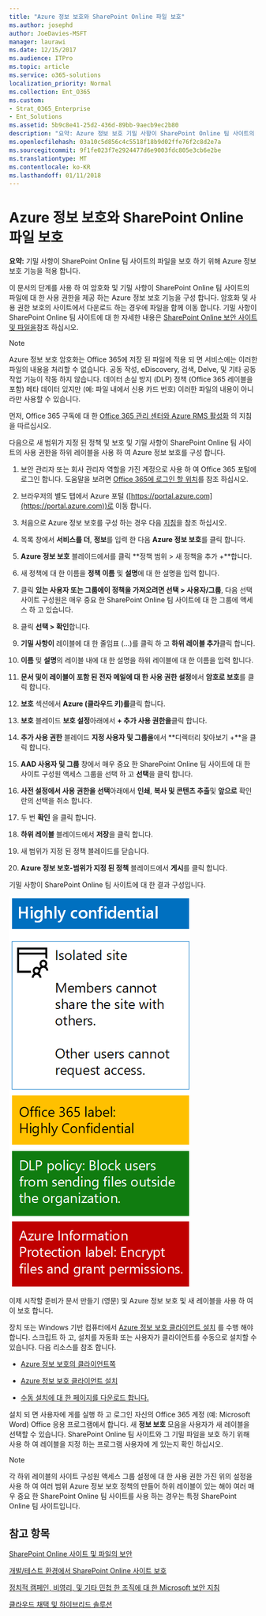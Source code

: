 ```yaml
---
title: "Azure 정보 보호와 SharePoint Online 파일 보호"
ms.author: josephd
author: JoeDavies-MSFT
manager: laurawi
ms.date: 12/15/2017
ms.audience: ITPro
ms.topic: article
ms.service: o365-solutions
localization_priority: Normal
ms.collection: Ent_O365
ms.custom:
- Strat_O365_Enterprise
- Ent_Solutions
ms.assetid: 5b9c8e41-25d2-436d-89bb-9aecb9ec2b80
description: "요약: Azure 정보 보호 기밀 사항이 SharePoint Online 팀 사이트의 파일을 보호 하기 위해 적용 됩니다."
ms.openlocfilehash: 03a10c5d856c4c5518f18b9d02ffe76f2c8d2e7a
ms.sourcegitcommit: 9f1fe023f7e2924477d6e9003fdc805e3cb6e2be
ms.translationtype: MT
ms.contentlocale: ko-KR
ms.lasthandoff: 01/11/2018
---
```

# <a name="protect-sharepoint-online-files-with-azure-information-protection"></a>Azure 정보 보호와 SharePoint Online 파일 보호

 **요약:** 기밀 사항이 SharePoint Online 팀 사이트의 파일을 보호 하기 위해 Azure 정보 보호 기능을 적용 합니다.
  
이 문서의 단계를 사용 하 여 암호화 및 기밀 사항이 SharePoint Online 팀 사이트의 파일에 대 한 사용 권한을 제공 하는 Azure 정보 보호 기능을 구성 합니다. 암호화 및 사용 권한 보호의 사이트에서 다운로드 하는 경우에 파일을 함께 이동 합니다. 기밀 사항이 SharePoint Online 팀 사이트에 대 한 자세한 내용은 [SharePoint Online 보안 사이트 및 파일을](secure-sharepoint-online-sites-and-files.md)참조 하십시오.
  
> [!NOTE]
> Azure 정보 보호 암호화는 Office 365에 저장 된 파일에 적용 되 면 서비스에는 이러한 파일의 내용을 처리할 수 없습니다. 공동 작성, eDiscovery, 검색, Delve, 및 기타 공동 작업 기능이 작동 하지 않습니다. 데이터 손실 방지 (DLP) 정책 (Office 365 레이블을 포함) 메타 데이터 있지만 (예: 파일 내에서 신용 카드 번호) 이러한 파일의 내용이 아니라만 사용할 수 있습니다. 
  
먼저, Office 365 구독에 대 한 [Office 365 관리 센터와 Azure RMS 활성화](https://docs.microsoft.com/information-protection/deploy-use/activate-office365) 의 지침을 따르십시오.
  
다음으로 새 범위가 지정 된 정책 및 보호 및 기밀 사항이 SharePoint Online 팀 사이트의 사용 권한을 하위 레이블을 사용 하 여 Azure 정보 보호를 구성 합니다.
  
1. 보안 관리자 또는 회사 관리자 역할을 가진 계정으로 사용 하 여 Office 365 포털에 로그인 합니다. 도움말을 보려면 [Office 365에 로그인 할 위치](https://support.office.com/Article/Where-to-sign-in-to-Office-365-e9eb7d51-5430-4929-91ab-6157c5a050b4)를 참조 하십시오.
    
2. 브라우저의 별도 탭에서 Azure 포털 ([https://portal.azure.com](https://portal.azure.com))로 이동 합니다.
    
3. 처음으로 Azure 정보 보호를 구성 하는 경우 다음 [지침](https://docs.microsoft.com/information-protection/deploy-use/configure-policy#to-access-the-azure-information-protection-blade-for-the-first-time)을 참조 하십시오.
    
4. 목록 창에서 **서비스를 더**, **정보**를 입력 한 다음 **Azure 정보 보호**를 클릭 합니다.
    
5. **Azure 정보 보호** 블레이드에서를 클릭 **정책 범위 > 새 정책을 추가 +**합니다.
    
6. 새 정책에 대 한 이름을 **정책 이름** 및 **설명**에 대 한 설명을 입력 합니다.
    
7. 클릭 **있는 사용자 또는 그룹에이 정책을 가져오려면 선택 > 사용자/그룹**, 다음 선택 사이트 구성원은 매우 중요 한 SharePoint Online 팀 사이트에 대 한 그룹에 액세스 하 고 있습니다. 
    
8. 클릭 **선택 > 확인**합니다.
    
9. **기밀 사항이** 레이블에 대 한 줄임표 (...)를 클릭 하 고 **하위 레이블 추가**클릭 합니다.
    
10. **이름** 및 **설명**의 레이블 내에 대 한 설명을 하위 레이블에 대 한 이름을 입력 합니다.
    
11. **문서 및이 레이블이 포함 된 전자 메일에 대 한 사용 권한 설정**에서 **암호로 보호**를 클릭 합니다.
    
12. **보호** 섹션에서 **Azure (클라우드 키)를**클릭 합니다.
    
13. **보호** 블레이드 **보호 설정**아래에서 **+ 추가 사용 권한을**클릭 합니다.
    
14. **추가 사용 권한** 블레이드 **지정 사용자 및 그룹을**에서 **디렉터리 찾아보기 +**을 클릭 합니다.
    
15. **AAD 사용자 및 그룹** 창에서 매우 중요 한 SharePoint Online 팀 사이트에 대 한 사이트 구성원 액세스 그룹을 선택 하 고 **선택**을 클릭 합니다.
    
16. **사전 설정에서 사용 권한을 선택**아래에서 **인쇄**, **복사 및 콘텐츠 추출**및 **앞으로** 확인란의 선택을 취소 합니다.
    
17. 두 번 **확인** 을 클릭 합니다.
    
18. **하위 레이블** 블레이드에서 **저장**을 클릭 합니다.
    
19. 새 범위가 지정 된 정책 블레이드를 닫습니다.
    
20. **Azure 정보 보호-범위가 지정 된 정책** 블레이드에서 **게시**를 클릭 합니다.
    
기밀 사항이 SharePoint Online 팀 사이트에 대 한 결과 구성입니다.
  
![격리된 SharePoint Online 팀 사이트에 대한 Azure Information Protection 레이블입니다.](images/8cc92aa4-e7bc-4c2f-a4a4-3b034b21aebf.png)
  
이제 시작할 준비가 문서 만들기 (영문) 및 Azure 정보 보호 및 새 레이블을 사용 하 여이 보호 합니다.
  
장치 또는 Windows 기반 컴퓨터에서 [Azure 정보 보호 클라이언트 설치](https://docs.microsoft.com/information-protection/rms-client/install-client-app) 를 수행 해야 합니다. 스크립트 하 고, 설치를 자동화 또는 사용자가 클라이언트를 수동으로 설치할 수 있습니다. 다음 리소스를 참조 합니다.
  
- [Azure 정보 보호의 클라이언트쪽](https://docs.microsoft.com/information-protection/rms-client/use-client)
    
- [Azure 정보 보호 클라이언트 설치](https://docs.microsoft.com/information-protection/rms-client/client-admin-guide)
    
- [수동 설치에 대 한 페이지를 다운로드 합니다.](https://www.microsoft.com/download/details.aspx?id=53018)
    
설치 되 면 사용자에 게를 실행 하 고 로그인 자신의 Office 365 계정 (예: Microsoft Word) Office 응용 프로그램에서 합니다. 새 **정보 보호** 모음을 사용자가 새 레이블을 선택할 수 있습니다. SharePoint Online 팀 사이트와 그 기밀 파일을 보호 하기 위해 사용 하 여 레이블을 지정 하는 프로그램 사용자에 게 있는지 확인 하십시오.
  
> [!NOTE]
> 각 하위 레이블의 사이트 구성원 액세스 그룹 설정에 대 한 사용 권한 가진 위의 설정을 사용 하 여 여러 범위 Azure 정보 보호 정책의 만들어 하위 레이블이 있는 해야 여러 매우 중요 한 SharePoint Online 팀 사이트를 사용 하는 경우는 특정 SharePoint Online 팀 사이트입니다. 
  
## <a name="see-also"></a>참고 항목

[SharePoint Online 사이트 및 파일의 보안](secure-sharepoint-online-sites-and-files.md)
  
[개발/테스트 환경에서 SharePoint Online 사이트 보호](secure-sharepoint-online-sites-in-a-dev-test-environment.md)
  
[정치적 캠페인, 비영리, 및 기타 민첩 한 조직에 대 한 Microsoft 보안 지침](microsoft-security-guidance-for-political-campaigns-nonprofits-and-other-agile-o.md)
  
[클라우드 채택 및 하이브리드 솔루션](cloud-adoption-and-hybrid-solutions.md)




